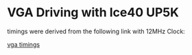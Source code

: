 # VGA Driving with Ice40 UP5K # 

timings were derived from the following link with 12MHz Clock:

[vga timings](http://tinyvga.com/vga-timing/640x400@70Hz)
